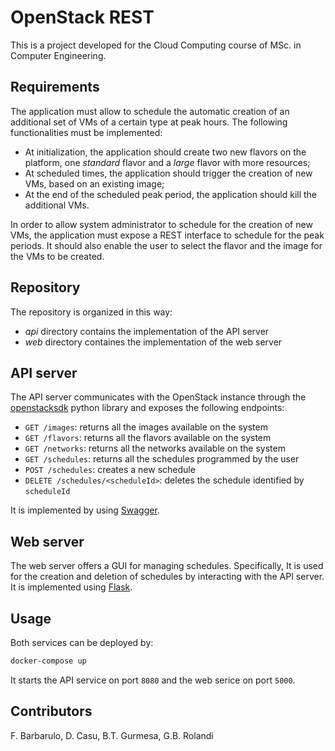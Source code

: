 # OpenStack REST

This is a project developed for the Cloud Computing course of MSc. in Computer Engineering.

## Requirements

The application must allow to schedule the automatic creation of an additional set of VMs of a certain type at peak hours.
The following functionalities must be implemented:

- At initialization, the application should create two new flavors on the platform, one _standard_ flavor and a _large_ flavor with more resources;
- At scheduled times, the application should trigger the creation of new VMs, based on an existing image;
- At the end of the scheduled peak period, the application should kill the additional VMs.

In order to allow system administrator to schedule for the creation of new VMs, the application must expose a REST interface to schedule for the peak periods. It should also enable the user to select the flavor and the image for the VMs to be created.

## Repository

The repository is organized in this way:

- _api_ directory contains the implementation of the API server
- _web_ directory containes the implementation of the web server

## API server

The API server communicates with the OpenStack instance through the [openstacksdk](https://github.com/openstack/openstacksdk) python library and exposes the following endpoints:

- `GET /images`: returns all the images available on the system
- `GET /flavors`: returns all the flavors available on the system
- `GET /networks`: returns all the networks available on the system
- `GET /schedules`: returns all the schedules programmed by the user
- `POST /schedules`: creates a new schedule
- `DELETE /schedules/<scheduleId>`: deletes the schedule identified by `scheduleId`

It is implemented by using [Swagger](https://swagger.io).

## Web server

The web server offers a GUI for managing schedules. Specifically, It is used for the creation and deletion of schedules by interacting with the API server. It is implemented using [Flask](https://flask.palletsprojects.com/en/1.1.x/).

## Usage

Both services can be deployed by:

```bash
docker-compose up
```

It starts the API service on port `8080` and the web serice on port `5000`.

## Contributors
F. Barbarulo, D. Casu, B.T. Gurmesa, G.B. Rolandi 
